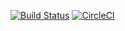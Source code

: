 [![Build Status](https://travis-ci.org/kbmg28/ws-pessoa.svg?branch=master)](https://travis-ci.org/kbmg28/ws-pessoa) 
[![CircleCI](https://circleci.com/gh/kbmg28/ws-pessoa.svg?style=svg)](https://circleci.com/gh/kbmg28/ws-pessoa)
